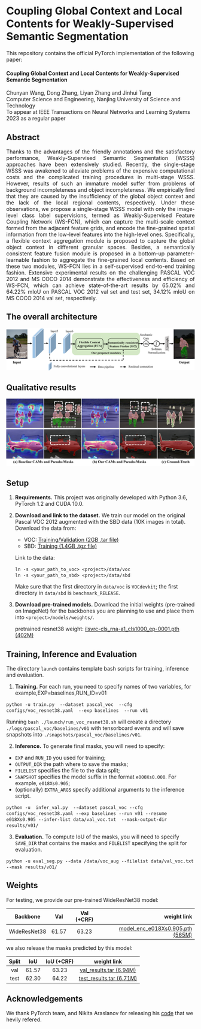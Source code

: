 # Coupling Global Context and Local Contents for Weakly-Supervised Semantic Segmentation

This repository contains the official PyTorch implementation of the following paper:

#### Coupling Global Context and Local Contents for Weakly-Supervised Semantic Segmentation 

Chunyan Wang, Dong Zhang, Liyan Zhang and Jinhui Tang    
Computer Science and Engineering, Nanjing University of Science and Technology  
To appear at IEEE Transactions on Neural Networks and Learning Systems 2023 as a regular paper

## Abstract 
<p align="justify">
Thanks to the advantages of the friendly annotations and the satisfactory performance, Weakly-Supervised Semantic Segmentation (WSSS) approaches have been extensively studied. Recently, the single-stage WSSS was awakened to alleviate problems of the expensive computational costs and the complicated training procedures in multi-stage WSSS. However, results of such an immature model suffer from problems of background incompleteness and object incompleteness. We empirically find that they are caused by the insufficiency of the global object context and the lack of the local regional contents, respectively. Under these observations, we propose a single-stage WSSS model with only the image-level class label supervisions, termed as Weakly-Supervised Feature Coupling Network (WS-FCN), which can capture the multi-scale context formed from the adjacent feature grids, and encode the fine-grained spatial information from the low-level features into the high-level ones. Specifically, a flexible context aggregation module is proposed to capture the global object context in different granular spaces. Besides, a semantically consistent feature fusion module is proposed in a bottom-up parameter-learnable fashion to aggregate the fine-grained local contents. Based on these two modules, WS-FCN lies in a self-supervised end-to-end training fashion. Extensive experimental results on the challenging PASCAL VOC 2012 and MS COCO 2014 demonstrate the effectiveness and efficiency of WS-FCN, which can achieve state-of-the-art results by 65.02% and 64.22% mIoU on PASCAL VOC 2012 val set and  test set, 34.12% mIoU on MS COCO 2014 val set, respectively.

## The overall architecture
<img src="./figures/overview.png" alt="drawing"/><br> 

## Qualitative results
<img src="./figures/result.png" alt="drawing"/><br>

## Setup
1. **Requirements.** This project was originally developed with Python 3.6, PyTorch 1.2 and CUDA 10.0.

2. **Download and link to the dataset.** We train our model on the original Pascal VOC 2012 augmented with the SBD data (10K images in total). Download the data from:
   - VOC: [Training/Validation (2GB .tar file)](http://host.robots.ox.ac.uk/pascal/VOC/voc2012/VOCtrainval_11-May-2012.tar)
    - SBD: [Training (1.4GB .tgz file)](http://www.eecs.berkeley.edu/Research/Projects/CS/vision/grouping/semantic_contours/benchmark.tgz)

    Link to the data:
    ```
    ln -s <your_path_to_voc> <project>/data/voc
    ln -s <your_path_to_sbd> <project>/data/sbd
    ```
    Make sure that the first directory in `data/voc` is `VOCdevkit`; the first directory in `data/sbd` is `benchmark_RELEASE`.
3. **Download pre-trained models.** Download the initial weights (pre-trained on ImageNet) for the backbones you are planning to use and place them into `<project>/models/weights/`.

    pretrained resnet38 weight: [ilsvrc-cls_rna-a1_cls1000_ep-0001.pth (402M)](https://download.visinf.tu-darmstadt.de/data/2020-cvpr-araslanov-1-stage-wseg/models/ilsvrc-cls_rna-a1_cls1000_ep-0001.pth) 


## Training, Inference and Evaluation
The directory `launch` contains template bash scripts for training, inference and evaluation. 

1. **Training.** For each run, you need to specify names of two variables, for example,EXP=baselines,RUN_ID=v01
```
python -u train.py  --dataset pascal_voc  --cfg configs/voc_resnet38.yaml  --exp baselines  --run v01
```
Running `bash ./launch/run_voc_resnet38.sh` will create a directory `./logs/pascal_voc/baselines/v01` with tensorboard events and will save snapshots into `./snapshots/pascal_voc/baselines/v01`.

2. **Inference.** To generate final masks, you will need to specify:
* `EXP` and `RUN_ID` you used for training;
* `OUTPUT_DIR` the path where to save the masks;
* `FILELIST` specifies the file to the data split;
* `SNAPSHOT` specifies the model suffix in the format `e000Xs0.000`. For example, `e018Xs0.905`;
* (optionally) `EXTRA_ARGS` specify additional arguments to the inference script.
```
python -u  infer_val.py  --dataset pascal_voc --cfg configs/voc_resnet38.yaml --exp baselines --run v01 --resume e018Xs0.905 --infer-list data/val_voc.txt  --mask-output-dir results/v01/
```

3. **Evaluation.** To compute IoU of the masks, you will need to specify `SAVE_DIR` that contains the masks and `FILELIST` specifying the split for evaluation.
```
python -u eval_seg.py --data /data/voc_aug --filelist data/val_voc.txt --mask results/v01/
```

## Weights
For testing, we provide our pre-trained WideResNet38 model:

| Backbone | Val | Val (+CRF) | weight link |
|:---:|:---:|:---:|---:|
| WideResNet38 | 61.57 | 63.23 | [model_enc_e018Xs0.905.pth (565M)](https://drive.google.com/file/d/1bNRef-QsR7QtOUYycHpplBSfg5UrIFG6/view?usp=sharing) |

we also release the masks predicted by this model:

| Split | IoU | IoU (+CRF) | weight link |
|:---:|:---:|:---:|:---:|
| val | 61.57 | 63.23 | [val_results.tar (6.94M)](https://drive.google.com/file/d/1Vy9thpf3vMkSv5iQeugJVMPe0vbDStAx/view?usp=sharing) | 
| test | 62.30 | 64.22 | [test_results.tar (6.71M)](https://drive.google.com/file/d/1TXNORaImcKqlX_Gbylg68UgaxxE7Oh-J/view?usp=sharing) |

## Acknowledgements
We thank PyTorch team, and Nikita Araslanov for releasing his [code](https://github.com/visinf/1-stage-wseg) that we hevily refered.
